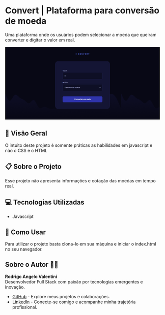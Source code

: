 # Convert | Plataforma para conversão de moeda

Uma plataforma onde os usuários podem selecionar a moeda que queiram converter e digitar o valor em real.

![image](https://raw.githubusercontent.com/RodrigoAngeloValentini/mba-fullstack-rocketseat/refs/heads/main/assets/01-fundamentos/fundamentos-07.png)

## 🚀 Visão Geral

O intuito deste projeto é somente práticas as habilidades em javascript e não o CSS e o HTML

## 📋 Sobre o Projeto

Esse projeto não apresenta informações e cotação das moedas em tempo real.

## 💻 Tecnologias Utilizadas

- Javascript

## 📝 Como Usar

Para utilizar o projeto basta clona-lo em sua máquina e iniciar o index.html no seu navegador.

## Sobre o Autor 👨‍💻

**Rodrigo Angelo Valentini**  
Desenvolvedor Full Stack com paixão por tecnologias emergentes e inovação.

- [GitHub](https://github.com/RodrigoAngeloValentini) - Explore meus projetos e colaborações.
- [LinkedIn](https://www.linkedin.com/in/rodrigo-angelo-valentini-b8591058/) - Conecte-se comigo e acompanhe minha trajetória profissional.
